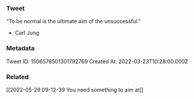 ### Tweet
"To be normal is the ultimate aim of the unsuccessful." 

- Carl Jung

### Metadata
Tweet ID: 1506578501301792769
Created At: 2022-03-23T10:28:00.000Z

### Related
[[2022-05-29 09-12-39 You need something to aim at]]


